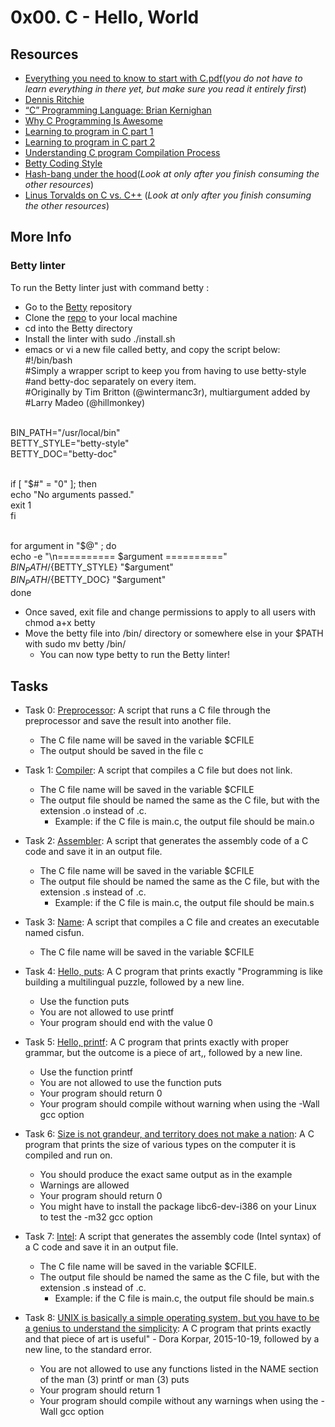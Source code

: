 # 0x00. C - Hello, World </br>

## Resources</br>
+ [Everything you need to know to start with C.pdf](https://s3.amazonaws.com/alx-intranet.hbtn.io/uploads/misc/2022/4/e0ccf91eec6b977a9e00ed384dc285df9c2772e3.pdf?X-Amz-Algorithm=AWS4-HMAC-SHA256&X-Amz-Credential=AKIARDDGGGOUSBVO6H7D%2F20230316%2Fus-east-1%2Fs3%2Faws4_request&X-Amz-Date=20230316T064759Z&X-Amz-Expires=86400&X-Amz-SignedHeaders=host&X-Amz-Signature=947aab0c0c77b7c54a2017c3b52b9933b12f0f0767766f8d062e1ce45f27f7ad)(*you do not have to learn everything in there yet, but make sure you read it entirely first*)
+ [Dennis Ritchie](https://en.wikipedia.org/wiki/Dennis_Ritchie)
+ [“C” Programming Language: Brian Kernighan](https://www.youtube.com/watch?v=de2Hsvxaf8M)
+ [Why C Programming Is Awesome](https://www.youtube.com/watch?v=smGalmxPVYc)
+ [Learning to program in C part 1](https://www.youtube.com/watch?v=rk2fK2IIiiQ)
+ [Learning to program in C part 2](https://www.youtube.com/watch?v=FwpP_MsZWnU)
+ [Understanding C program Compilation Process](https://www.youtube.com/watch?v=VDslRumKvRA)
+ [Betty Coding Style](https://github.com/holbertonschool/Betty/wiki)
+ [Hash-bang under the hood](https://twitter.com/unix_byte/status/1024147947393495040?s=21)(*Look at only after you finish consuming the other resources*)
+ [Linus Torvalds on C vs. C++](http://harmful.cat-v.org/software/c++/linus) (*Look at only after you finish consuming the other resources*)

## More Info
### Betty linter
To run the Betty linter just with command betty <filename>:

+ Go to the [Betty](https://github.com/holbertonschool/Betty) repository
+ Clone the [repo](https://github.com/holbertonschool/Betty) to your local machine
+ cd into the Betty directory
+ Install the linter with sudo ./install.sh
+ emacs or vi a new file called betty, and copy the script below:</br>
	#!/bin/bash
</br>	#Simply a wrapper script to keep you from having to use betty-style
</br>	#and betty-doc separately on every item.
</br>	#Originally by Tim Britton (@wintermanc3r), multiargument added by
</br>	#Larry Madeo (@hillmonkey)

</br>	BIN_PATH="/usr/local/bin"
</br>	BETTY_STYLE="betty-style"
</br>	BETTY_DOC="betty-doc"

</br>	if [ "$#" = "0" ]; then
</br>    	echo "No arguments passed."
</br>  		exit 1
</br>	fi

</br>	for argument in "$@" ; do
</br>   	echo -e "\n========== $argument =========="
</br>   	${BIN_PATH}/${BETTY_STYLE} "$argument"
</br>   	${BIN_PATH}/${BETTY_DOC} "$argument"
</br>	done
+ Once saved, exit file and change permissions to apply to all users with chmod a+x betty
+ Move the betty file into /bin/ directory or somewhere else in your $PATH with sudo mv betty /bin/
  - You can now type betty <filename> to run the Betty linter!

## Tasks
+ Task 0: [Preprocessor](https://github.com/Hiluhree/alx-low_level_programming/blob/master/0x00-hello_world/0-preprocessor): A script that runs a C file through the preprocessor and save the result into another file.</br>

	+ The C file name will be saved in the variable $CFILE
	+ The output should be saved in the file c
+ Task 1: [Compiler](https://github.com/Hiluhree/alx-low_level_programming/blob/master/0x00-hello_world/1-compiler): A script that compiles a C file but does not link.</br>

	+ The C file name will be saved in the variable $CFILE
	+ The output file should be named the same as the C file, but with the extension .o instead of .c.
		- Example: if the C file is main.c, the output file should be main.o
+ Task 2: [Assembler](https://github.com/Hiluhree/alx-low_level_programming/blob/master/0x00-hello_world/2-assembler): A script that generates the assembly code of a C code and save it in an output file.</br>

	+ The C file name will be saved in the variable $CFILE
	+ The output file should be named the same as the C file, but with the extension .s instead of .c.
		- Example: if the C file is main.c, the output file should be main.s
+ Task 3: [Name](https://github.com/Hiluhree/alx-low_level_programming/blob/master/0x00-hello_world/3-name): A script that compiles a C file and creates an executable named cisfun.</br>

	+ The C file name will be saved in the variable $CFILE
+ Task 4: [Hello, puts](https://github.com/Hiluhree/alx-low_level_programming/blob/master/0x00-hello_world/4-puts.c): A C program that prints exactly "Programming is like building a multilingual puzzle, followed by a new line.</br>

	+ Use the function puts
	+ You are not allowed to use printf
	+ Your program should end with the value 0
+ Task 5: [Hello, printf](https://github.com/Hiluhree/alx-low_level_programming/blob/master/0x00-hello_world/5-printf.c): A C program that prints exactly with proper grammar, but the outcome is a piece of art,, followed by a new line.</br>

	+ Use the function printf
	+ You are not allowed to use the function puts
	+ Your program should return 0
	+ Your program should compile without warning when using the -Wall gcc option
+ Task 6: [Size is not grandeur, and territory does not make a nation](https://github.com/Hiluhree/alx-low_level_programming/blob/master/0x00-hello_world/6-size.c): A C program that prints the size of various types on the computer it is compiled and run on.</br>

	+ You should produce the exact same output as in the example
	+ Warnings are allowed
	+ Your program should return 0
	+ You might have to install the package libc6-dev-i386 on your Linux to test the -m32 gcc option
+ Task 7: [Intel](https://github.com/Hiluhree/alx-low_level_programming/blob/master/0x00-hello_world/100-intel): A script that generates the assembly code (Intel syntax) of a C code and save it in an output file.</br>

	+ The C file name will be saved in the variable $CFILE.
	+ The output file should be named the same as the C file, but with the extension .s instead of .c.
		- Example: if the C file is main.c, the output file should be main.s
+ Task 8: [UNIX is basically a simple operating system, but you have to be a genius to understand the simplicity](https://github.com/Hiluhree/alx-low_level_programming/blob/master/0x00-hello_world/101-quote.c): A C program that prints exactly and that piece of art is useful" - Dora Korpar, 2015-10-19, followed by a new line, to the standard error.</br>

	+ You are not allowed to use any functions listed in the NAME section of the man (3) printf or man (3) puts
	+ Your program should return 1
	+ Your program should compile without any warnings when using the -Wall gcc option
